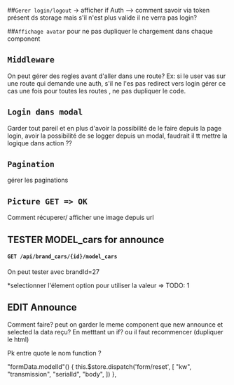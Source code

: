 ##`Gerer login/logout`
 -> afficher if Auth  --> comment savoir via token présent ds storage 
mais s'il n'est plus valide il ne verra pas login? 

##`Affichage avatar` 
pour ne pas dupliquer le chargement dans chaque component

## `Middleware`
On peut gérer des regles avant d'aller dans une route? 
Ex: si le user vas sur une route qui demande une auth,
s'il ne l'es pas redirect vers login gérer ce cas une fois pour toutes les routes
, ne pas dupliquer le code. 

## `Login dans modal`
Garder tout pareil et en plus d'avoir la possibilité de le faire depuis la page
login, avoir la possibilité de se logger depuis un modal,
faudrait il tt mettre la logique dans action ?? 

## `Pagination`
gérer les paginations

## `Picture GET => OK`
Comment récuperer/ afficher une image depuis url

## TESTER MODEL_cars for announce
#### `GET /api/brand_cars/{id}/model_cars`
On peut tester avec brandId=27

*selectionner l'élement option pour utiliser la valeur => TODO: 1

## EDIT Announce 
Comment faire? peut on garder le meme component que new announce et selected la data reçu? 
En metttant un if? ou il faut recommencer (dupliquer le html)


Pk entre quote le nom function ?

 "formData.modelId"() {
        this.$store.dispatch('form/reset', [
            "kw",
            "transmission",
            "serialId",
            "body",
        ])
    },